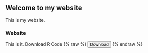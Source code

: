 ## Welcome to my website

This is my website. 

### Website

This is it.
Download R Code 
{% raw %}
<button onclick="window.open('tp2_final.R')">Download</button>
{% endraw %}

